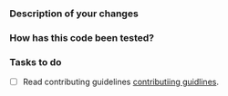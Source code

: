 ### Description of your changes
<!--
Briefly describe what this pull request does.
-->


### How has this code been tested?
<!--
Before reviewers can be confident in the correctness of this pull request, it
needs to tested and shown to be correct. Briefly describe the testing that has
already been done or which is planned for this change.
-->

### Tasks to do
- [ ] Read contributing guidelines [contributiing guidlines].

[contributiing guidlines]: ../CONTRIBUTING.md
